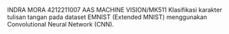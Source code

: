 INDRA MORA
4212211007
AAS MACHINE VISION/MK511
Klasifikasi karakter tulisan tangan pada dataset EMNIST (Extended MNIST) menggunakan Convolutional Neural Network (CNN).
